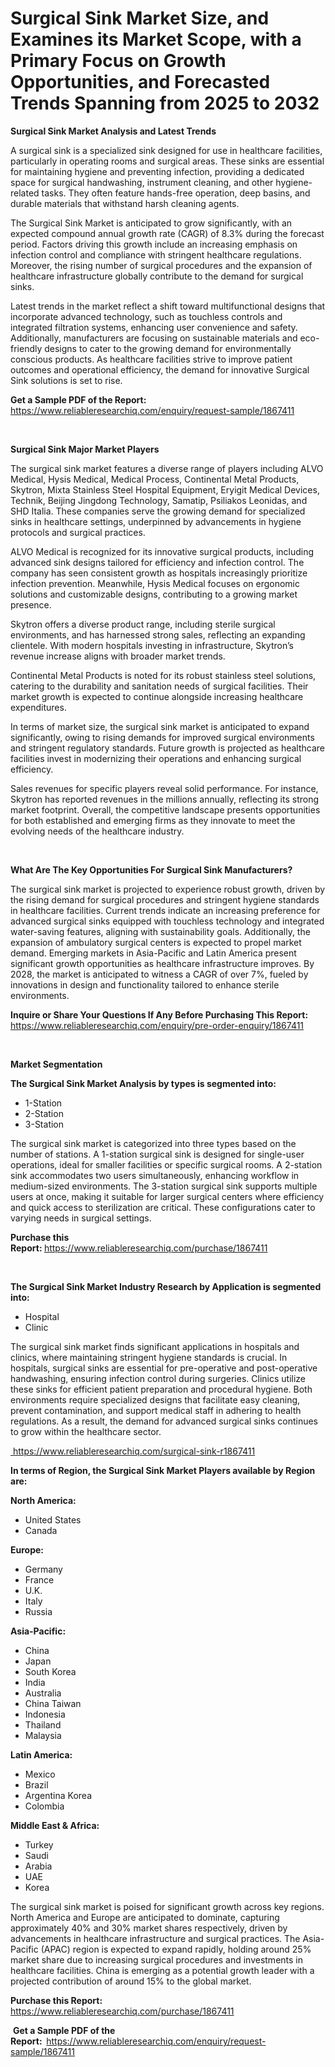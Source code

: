 <p><h1>Surgical Sink Market Size, and Examines its Market Scope, with a Primary Focus on Growth Opportunities, and Forecasted Trends Spanning from 2025 to 2032</h1></p><p><strong>Surgical Sink Market Analysis and Latest Trends</strong></p>
<p><p>A surgical sink is a specialized sink designed for use in healthcare facilities, particularly in operating rooms and surgical areas. These sinks are essential for maintaining hygiene and preventing infection, providing a dedicated space for surgical handwashing, instrument cleaning, and other hygiene-related tasks. They often feature hands-free operation, deep basins, and durable materials that withstand harsh cleaning agents.</p><p>The Surgical Sink Market is anticipated to grow significantly, with an expected compound annual growth rate (CAGR) of 8.3% during the forecast period. Factors driving this growth include an increasing emphasis on infection control and compliance with stringent healthcare regulations. Moreover, the rising number of surgical procedures and the expansion of healthcare infrastructure globally contribute to the demand for surgical sinks.</p><p>Latest trends in the market reflect a shift toward multifunctional designs that incorporate advanced technology, such as touchless controls and integrated filtration systems, enhancing user convenience and safety. Additionally, manufacturers are focusing on sustainable materials and eco-friendly designs to cater to the growing demand for environmentally conscious products. As healthcare facilities strive to improve patient outcomes and operational efficiency, the demand for innovative Surgical Sink solutions is set to rise.</p></p>
<p><strong>Get a Sample PDF of the Report:&nbsp;</strong> <a href="https://www.reliableresearchiq.com/enquiry/request-sample/1867411?utm_campaign=2821&utm_medium=2&utm_source=Github&utm_content=ia&utm_term=13042025&utm_id=surgical-sink">https://www.reliableresearchiq.com/enquiry/request-sample/1867411</a></p>
<p>&nbsp;</p>
<p><strong>Surgical Sink Major Market Players</strong></p>
<p><p>The surgical sink market features a diverse range of players including ALVO Medical, Hysis Medical, Medical Process, Continental Metal Products, Skytron, Mixta Stainless Steel Hospital Equipment, Eryigit Medical Devices, Technik, Beijing Jingdong Technology, Samatip, Psiliakos Leonidas, and SHD Italia. These companies serve the growing demand for specialized sinks in healthcare settings, underpinned by advancements in hygiene protocols and surgical practices.</p><p>ALVO Medical is recognized for its innovative surgical products, including advanced sink designs tailored for efficiency and infection control. The company has seen consistent growth as hospitals increasingly prioritize infection prevention. Meanwhile, Hysis Medical focuses on ergonomic solutions and customizable designs, contributing to a growing market presence.</p><p>Skytron offers a diverse product range, including sterile surgical environments, and has harnessed strong sales, reflecting an expanding clientele. With modern hospitals investing in infrastructure, Skytron’s revenue increase aligns with broader market trends.</p><p>Continental Metal Products is noted for its robust stainless steel solutions, catering to the durability and sanitation needs of surgical facilities. Their market growth is expected to continue alongside increasing healthcare expenditures.</p><p>In terms of market size, the surgical sink market is anticipated to expand significantly, owing to rising demands for improved surgical environments and stringent regulatory standards. Future growth is projected as healthcare facilities invest in modernizing their operations and enhancing surgical efficiency.</p><p>Sales revenues for specific players reveal solid performance. For instance, Skytron has reported revenues in the millions annually, reflecting its strong market footprint. Overall, the competitive landscape presents opportunities for both established and emerging firms as they innovate to meet the evolving needs of the healthcare industry.</p></p>
<p>&nbsp;</p>
<p><strong>What Are The Key Opportunities For Surgical Sink Manufacturers?</strong></p>
<p><p>The surgical sink market is projected to experience robust growth, driven by the rising demand for surgical procedures and stringent hygiene standards in healthcare facilities. Current trends indicate an increasing preference for advanced surgical sinks equipped with touchless technology and integrated water-saving features, aligning with sustainability goals. Additionally, the expansion of ambulatory surgical centers is expected to propel market demand. Emerging markets in Asia-Pacific and Latin America present significant growth opportunities as healthcare infrastructure improves. By 2028, the market is anticipated to witness a CAGR of over 7%, fueled by innovations in design and functionality tailored to enhance sterile environments.</p></p>
<p><strong>Inquire or Share Your Questions If Any Before Purchasing This Report:</strong> <a href="https://www.reliableresearchiq.com/enquiry/pre-order-enquiry/1867411?utm_campaign=2821&utm_medium=2&utm_source=Github&utm_content=ia&utm_term=13042025&utm_id=surgical-sink">https://www.reliableresearchiq.com/enquiry/pre-order-enquiry/1867411</a></p>
<p>&nbsp;</p>
<p><strong>Market Segmentation</strong></p>
<p><strong>The Surgical Sink Market Analysis by types is segmented into:</strong></p>
<p><ul><li>1-Station</li><li>2-Station</li><li>3-Station</li></ul></p>
<p><p>The surgical sink market is categorized into three types based on the number of stations. A 1-station surgical sink is designed for single-user operations, ideal for smaller facilities or specific surgical rooms. A 2-station sink accommodates two users simultaneously, enhancing workflow in medium-sized environments. The 3-station surgical sink supports multiple users at once, making it suitable for larger surgical centers where efficiency and quick access to sterilization are critical. These configurations cater to varying needs in surgical settings.</p></p>
<p><strong>Purchase this Report:&nbsp;</strong><a href="https://www.reliableresearchiq.com/purchase/1867411?utm_campaign=2821&utm_medium=2&utm_source=Github&utm_content=ia&utm_term=13042025&utm_id=surgical-sink">https://www.reliableresearchiq.com/purchase/1867411</a></p>
<p>&nbsp;</p>
<p><strong>The Surgical Sink Market Industry Research by Application is segmented into:</strong></p>
<p><ul><li>Hospital</li><li>Clinic</li></ul></p>
<p><p>The surgical sink market finds significant applications in hospitals and clinics, where maintaining stringent hygiene standards is crucial. In hospitals, surgical sinks are essential for pre-operative and post-operative handwashing, ensuring infection control during surgeries. Clinics utilize these sinks for efficient patient preparation and procedural hygiene. Both environments require specialized designs that facilitate easy cleaning, prevent contamination, and support medical staff in adhering to health regulations. As a result, the demand for advanced surgical sinks continues to grow within the healthcare sector.</p></p>
<p><a href="https://www.reliableresearchiq.com/surgical-sink-r1867411?utm_campaign=2821&utm_medium=2&utm_source=Github&utm_content=ia&utm_term=13042025&utm_id=surgical-sink">&nbsp;https://www.reliableresearchiq.com/surgical-sink-r1867411</a></p>
<p><strong>In terms of Region, the Surgical Sink Market Players available by Region are:</strong></p>
<p>
    <p> <strong> North America: </strong>
        <ul>
            <li>United States</li>
            <li>Canada</li>
        </ul>
        </p> 
    <p> <strong> Europe: </strong>
        <ul>
            <li>Germany</li>
            <li>France</li>
            <li>U.K.</li>
            <li>Italy</li>
            <li>Russia</li>
        </ul>
        </p> 
    <p> <strong> Asia-Pacific: </strong>
        <ul>
            <li>China</li>
            <li>Japan</li>
            <li>South Korea</li>
            <li>India</li>
            <li>Australia</li>
            <li>China Taiwan</li>
            <li>Indonesia</li>
            <li>Thailand</li>
            <li>Malaysia</li>
        </ul>
        </p> 
    <p> <strong> Latin America: </strong>
        <ul>
            <li>Mexico</li>
            <li>Brazil</li>
            <li>Argentina Korea</li>
            <li>Colombia</li>
        </ul>
        </p> 
    <p> <strong> Middle East & Africa: </strong>
        <ul>
            <li>Turkey</li>
            <li>Saudi</li>
            <li>Arabia</li>
            <li>UAE</li>
            <li>Korea</li>
        </ul>
    </p>
    </p>
<p><p>The surgical sink market is poised for significant growth across key regions. North America and Europe are anticipated to dominate, capturing approximately 40% and 30% market shares respectively, driven by advancements in healthcare infrastructure and surgical practices. The Asia-Pacific (APAC) region is expected to expand rapidly, holding around 25% market share due to increasing surgical procedures and investments in healthcare facilities. China is emerging as a potential growth leader with a projected contribution of around 15% to the global market.</p></p>
<p><strong>Purchase this Report: </strong><a href="https://www.reliableresearchiq.com/purchase/1867411?utm_campaign=2821&utm_medium=2&utm_source=Github&utm_content=ia&utm_term=13042025&utm_id=surgical-sink">https://www.reliableresearchiq.com/purchase/1867411</a></p>
<p>&nbsp;<strong>Get a Sample PDF of the Report:&nbsp;&nbsp;</strong><a href="https://www.reliableresearchiq.com/enquiry/request-sample/1867411?utm_campaign=2821&utm_medium=2&utm_source=Github&utm_content=ia&utm_term=13042025&utm_id=surgical-sink">https://www.reliableresearchiq.com/enquiry/request-sample/1867411</a></p>
<p><strong></strong></p>
<p><p></p><p></p><p></p></p>